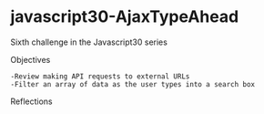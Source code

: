 # javascript30-AjaxTypeAhead
Sixth challenge in the Javascript30 series

Objectives 
```
-Review making API requests to external URLs
-Filter an array of data as the user types into a search box
```
Reflections
